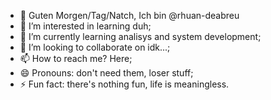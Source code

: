 - 👋 Guten Morgen/Tag/Natch, Ich bin @rhuan-deabreu
- 👀 I’m interested in learning duh;
- 🌱 I’m currently learning analisys and system development;
- 💞️ I’m looking to collaborate on idk...;
- 📫 How to reach me? Here;
- 😄 Pronouns: don't need them, loser stuff;
- ⚡ Fun fact: there's nothing fun, life is meaningless.

<!---
rhuan-deabreu/rhuan-deabreu is a ✨ special ✨ repository because its `README.md` (this file) appears on your GitHub profile.
You can click the Preview link to take a look at your changes.
--->
